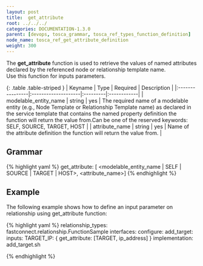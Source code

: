 ```yaml
---
layout: post
title:  get_attribute
root: ../../../
categories: DOCUMENTATION-1.3.0
parent: [devops, tosca_grammar, tosca_ref_types_function_definition]
node_name: tosca_ref_get_attribute_definition
weight: 300
---
```


The **get_attribute** function  is used to retrieve the values of named attributes declared by the referenced  node or relationship template name.  
Use this function for inputs parameters.

{: .table .table-striped }
| Keyname         | Type                | Required | Description |
|:----------------|:--------------------|:---------|:------------|
| modelable_entity_name            | string              | yes      | The  required  name of a modelable entity (e.g., Node Template  or Relationship  Template name) as declared in the service template that contains the named property definition  the function will return the value from.Can be one of the reserved keywords: SELF, SOURCE, TARGET, HOST |
| attribute_name     | string              | yes       | Name of the attribute definition the function will return the value from. |

## Grammar

{% highlight yaml %}
get_attribute: [ <modelable_entity_name | SELF | SOURCE | TARGET | HOST>, <attribute_name>] 
{% endhighlight %}

## Example

The following example shows how to define an input parameter on relationship using get_attribute function:

{% highlight yaml %}
relationship_types:
  fastconnect.relationship.FunctionSample
    interfaces:
      configure:
        add_target: 
          inputs:
            TARGET_IP: { get_attribute: [TARGET, ip_address] }
          implementation: add_target.sh

{% endhighlight %}